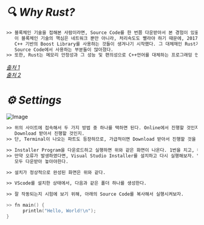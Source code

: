 # _🔍 Why Rust?_

```txt
>> 블록체인 기술을 접해본 사람이라면, Source Code를 한 번쯤 다운받아서 본 경험이 있을 것이다.
   이 블록체인 기술의 핵심은 네트워크 뿐만 아니라, 처리속도도 빨라야 하기 때문에, 2017년 경
   C++ 기반의 Boost Library를 사용하는 것들이 생겨나기 시작했다. 그 대체재인 Rust가 최근 블록체인
   Source Code에서 사용하는 부분들이 많아졌다.
>> 또한, Rust는 메모리 안정성과 그 성능 및 편의성으로 C++언어를 대체하는 프로그래밍 언어로 쓰이고 있다.
```

_[출처 1](https://www.youtube.com/watch?v=aW7wK4-2Dwc&list=PLdvEO-IMMcPvfiBkVwgIwDf4AuTjI2aeG&index=1)_ <br>
_[출처 2](https://www.youtube.com/watch?v=EUc9zz3sMwE&list=PLsGh7Wc318khzAJOJIJpkL0KHMr4iAk0z)_

# _⚙️ Settings_

![Image](https://github.com/user-attachments/assets/50873995-dc06-42ac-90aa-4be980849b8d)

```txt
>> 위의 사이트에 접속해서 두 가지 방법 중 하나를 택하면 된다. Online에서 진행할 것인지 아니면,
   Download 받아서 진행할 것인지.
>> 단, Terminal이 나오는 파트도 등장하므로, 가급적이면 Download 받아서 진행할 것을 권장한다.
```



```txt
>> Installer Program을 다운로드하고 실행하면 위와 같은 화면이 나온다. 1번을 치고, 다음으로 넘어가도록 한다.
>> 만약 오류가 발생하였다면, Visual Studio Installer를 설치하고 다시 실행해보자. Visual Studio Build Tools까지
   모두 다운받아 놓아야한다.
```

```txt
>> 설치가 정상적으로 완성된 화면은 위와 같다.
```

```txt
>> VScode를 설치한 상태에서, 다음과 같은 폴더 하나를 생성한다.
```

```txt
>> 잘 작동되는지 시험에 보기 위해, 아래의 Source Code를 복사해서 실행시켜보자.
```
```C++
>> fn main() {
      println("Hello, World!\n");
}
```












